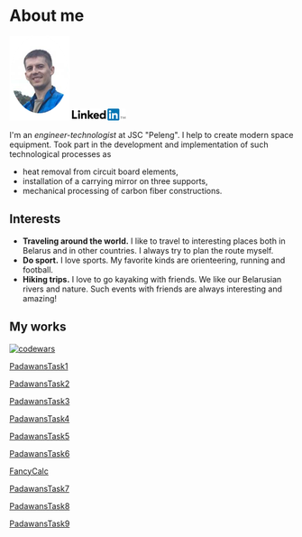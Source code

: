 # About me
![photo](photo.png)
[![linkedin](Logo-2C-21px-TM.png)](https://www.linkedin.com/in/ivangordeichik/en?trk=public_profile_locale_name)

I'm an _engineer-technologist_ at JSC "Peleng". I help to create modern space equipment.
Took part in the development and implementation of such technological processes as
  - heat removal from circuit board elements,
  - installation of a carrying mirror on three supports,
  - mechanical processing of carbon fiber constructions.


## Interests

- **Traveling around the world.** I like to travel to interesting places both in Belarus and in other countries. I always try to plan the route myself.
- **Do sport.** I love sports. My favorite kinds are orienteering, running and football.
- **Hiking trips.** I love to go kayaking with friends. We like our Belarusian rivers and nature. Such events with friends are always interesting and amazing!


## My works

[![codewars](https://www.codewars.com/users/BSJean/badges/small)](https://www.codewars.com/users/BSJean)

[PadawansTask1](https://github.com/BSJean/PadawansTask1)

[PadawansTask2](https://github.com/BSJean/PadawansTask2)

[PadawansTask3](https://github.com/BSJean/PadawansTask3)

[PadawansTask4](https://github.com/BSJean/PadawansTask4)

[PadawansTask5](https://github.com/BSJean/PadawansTask5)

[PadawansTask6](https://github.com/BSJean/PadawansTask6)

[FancyCalc](https://github.com/BSJean/FancyCalc)

[PadawansTask7](https://github.com/BSJean/PadawansTask7)

[PadawansTask8](https://github.com/BSJean/PadawansTask8)

[PadawansTask9](https://github.com/BSJean/PadawansTask9)

